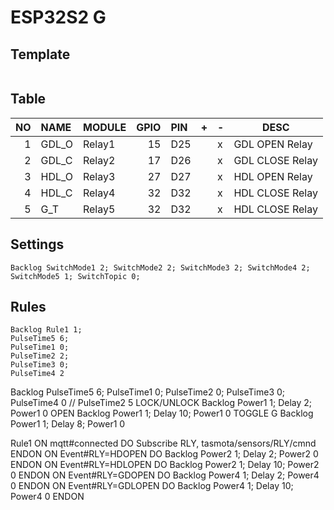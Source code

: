 # ESP32S2 G

## Template

```

```

## Table

| NO | NAME | MODULE | GPIO | PIN | + | - | DESC |
|--:|:--|:--|--:|:--|---|---|---|
| 1 | GDL_O | Relay1 | 15 | D25 | | x | GDL OPEN Relay |
| 2 | GDL_C | Relay2 | 17 | D26 | | x | GDL CLOSE Relay |
| 3 | HDL_O | Relay3 | 27 | D27 | | x | HDL OPEN Relay |
| 4 | HDL_C | Relay4 | 32 | D32 | | x | HDL CLOSE Relay |
| 5 | G_T | Relay5 | 32 | D32 | | x | HDL CLOSE Relay |

## Settings

```
Backlog SwitchMode1 2; SwitchMode2 2; SwitchMode3 2; SwitchMode4 2; SwitchMode5 1; SwitchTopic 0;
```

## Rules

```
Backlog Rule1 1;
PulseTime5 6;
PulseTime1 0;
PulseTime2 2;
PulseTime3 0;
PulseTime4 2
```

Backlog
PulseTime5 6;
PulseTime1 0;
PulseTime2 0;
PulseTime3 0;
PulseTime4 0
// PulseTime2 5
LOCK/UNLOCK
 Backlog Power1 1; Delay 2; Power1 0
OPEN 
 Backlog Power1 1; Delay 10; Power1 0
TOGGLE G
 Backlog Power1 1; Delay 8; Power1 0
 
Rule1
  ON mqtt#connected DO Subscribe RLY, tasmota/sensors/RLY/cmnd ENDON
  ON Event#RLY=HDOPEN DO Backlog Power2 1; Delay 2; Power2 0 ENDON
  ON Event#RLY=HDLOPEN DO Backlog Power2 1; Delay 10; Power2 0 ENDON
  ON Event#RLY=GDOPEN DO Backlog Power4 1; Delay 2; Power4 0 ENDON
  ON Event#RLY=GDLOPEN DO Backlog Power4 1; Delay 10; Power4 0 ENDON
  
```
